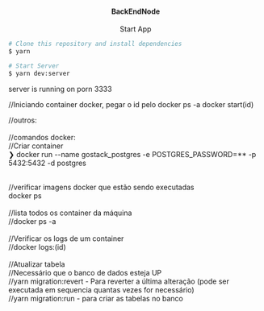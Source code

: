 <h4 align="center">
  BackEndNode
</h4>

<p align="center">
Start App
<p>

```bash
# Clone this repository and install dependencies
$ yarn

# Start Server
$ yarn dev:server
```

server is running on porn 3333
<br>

//Iniciando container docker, pegar o id pelo docker ps -a
docker start(id)
<br>

//outros: <br>
<br>
//comandos docker:
<br>
//Criar container
<br>
❯ docker run --name gostack_postgres -e POSTGRES_PASSWORD=\*\* -p 5432:5432 -d postgres

<br>
//verificar imagens docker que estão sendo executadas
<br>
docker ps
<br>

<br>
//lista todos os container da máquina
<br>
//docker ps -a
<br>

<br>
//Verificar os logs de um container
<br>
//docker logs:(id)
<br>

<br>
//Atualizar tabela
<br>
//Necessário que o banco de dados esteja UP
<br>
//yarn migration:revert - Para reverter a última alteração (pode ser executada em sequencia quantas vezes for necessário)
<br>
//yarn migration:run - para criar as tabelas no banco
<br>
<br>
